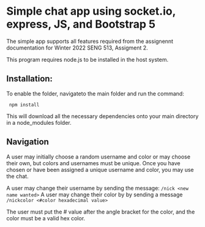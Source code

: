 
# Simple chat app using socket.io, express, JS, and Bootstrap 5

The simple app supports all features required from the assignennt documentation for Winter 2022 SENG 513, Assigment 2.

This program requires node.js to be installed in the host system.

## Installation:

To enable the folder, navigateto the main folder and run the command:

``` npm install```

This will download all the necessary dependencies onto your main directory in a node_modules folder.

## Navigation

 A user may initially choose a random username and color or may choose their own, but colors and usernames must be unique.
 Once you have chosen or have been assigned a unique username and color, you may use the chat. 

 A user may change their username by sending the message: ```/nick <new name wanted>```
 A user may change their color by by sending a message ```/nickcolor <#color hexadecimal value>```

The user must put the # value after the angle bracket for the color, and the color must be a valid hex color.


